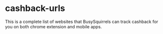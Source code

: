 # cashback-urls

This is a complete list of websites that BusySquirrels can track cashback for you on both chrome extension and mobile apps. 
